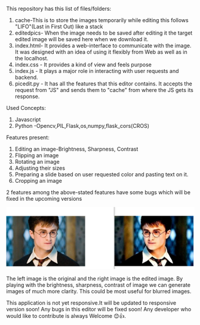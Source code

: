This repository has this list of files/folders:
1. cache-This is to store the images temporarily while editing this follows "LIFO"(Last in First Out) like a stack
2. editedpics- When the image needs to be saved after editing it the target edited image will be saved here when we download it.
3. index.html- It provides a web-interface to communicate with the image. It was designed with an idea of using it flexibly from Web as well as in the localhost. 
4. index.css - It provides a kind of view and feels purpose
5. index.js  - It plays a major role in interacting with user requests and backend.
6. picedit.py - It has all the features that this editor contains. It accepts the request from "JS" and sends them to "cache" from where the JS gets its response.

Used Concepts:
1. Javascript
2. Python -Opencv,PIL,Flask,os,numpy,flask_cors(CROS)

Features present:
1. Editing an image-Brightness, Sharpness, Contrast
2. Flipping an image
3. Rotating an image
4. Adjusting their sizes
5. Preparing a slide based on user requested color and pasting text on it.
6. Cropping an image

2 features among the above-stated features have some bugs which will be fixed in the upcoming versions

![](comapringimages.png)

The left image is the original and the right image is the edited image. By playing with the brightness, sharpness, contrast of image we can generate images of much more clarity. This could be most useful for blurred images.

This application is not yet responsive.It will be updated to responsive version soon!
Any bugs in this editor will be fixed soon! Any developer who would like to contribute is always Welcome 😊👍.
